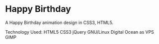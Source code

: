 # Happy Birthday

A Happy Birthday animation design in CSS3, HTML5.

Technology Used: HTML5 CSS3 jQuery GNU/Linux Digital Ocean as VPS GIMP
